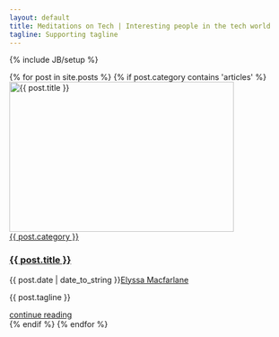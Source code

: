 ```yaml
---
layout: default
title: Meditations on Tech | Interesting people in the tech world
tagline: Supporting tagline
---
```

{% include JB/setup %}

<div class="ruby-page-wrap row clearfix is-masonry tn-container no-sidebar">
  <div class="ruby-content-wrap col-xs-12">
    <div class="main-content-inner">
    {% for post in site.posts %}
    {% if post.category contains 'articles' %}
      <div class="grid-layout-outer col-sm-6 col-xs-12 masonry-el" data-cols="2">
        <article class="post-wrap grid-layout clearfix tn-animated-image tn-zoom tn-animation">
          <div class="thumb-wrap post-el">
            <a href="{{ post.url }}" rel="bookmark" title="{{ post.title }}">
              <img alt="{{ post.title }}" class="attachment-tn_medium_grid size-tn_medium_grid wp-post-image" height="267" width="400" sizes="(max-width: 400px) 100vw, 400px" src="{{ BASE_PATH }}img/posts/{{ post.image }}">
            </a>
          </div>
          <div class="post-inner grid-inner">
            <div class="category-name-wrap post-el">
              <span class="bullet first-bullet"></span><a class="cate-name" href="/{{ post.category }}.html" title="{{ post.category }}">{{ post.category }}</a><span class="bullet last-bullet"></span>
            </div>
            <h3 class="post-title post-el small"><a href="{{ post.url }}" rel="bookmark" title="{{ post.title }}">{{ post.title }}</a></h3>
            <div class="meta-tags-wrap post-el">
              <span class="date-tags tags-el"><time datetime="{{ post.date | date_to_string }}">{{ post.date | date_to_string }}</time></span><span class="author-tags tags-el"><a href="javascript:;">Elyssa Macfarlane</a></span>
            </div>
          </div>
          <div class="excerpt post-el">
            <p>{{ post.tagline }}</p>
          </div>
          <div class="read-more-wrap post-el">
            <a href="{{ post.url }}" rel="bookmark" title="{{ post.title }}">continue reading</a>
          </div>
          <div class="post-footer">
            <div class="post-format-wrap">
              <span class="post-format"><i class="fa fa-file-text"></i></span>
            </div>
          </div>
        </article>
      </div>
    {% endif %}
    {% endfor %}
    </div>
  </div>
</div>
